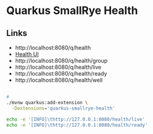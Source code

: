# Quarkus SmallRye Health

## Links

- http://localhost:8080/q/health
- [Health UI](http://localhost:8080/q/health-ui/)
- http://localhost:8080/q/health/group
- http://localhost:8080/q/health/live
- http://localhost:8080/q/health/ready
- http://localhost:8080/q/health/well

##

```sh
#
./mvnw quarkus:add-extension \
  -Dextensions='quarkus-smallrye-health'
```

```sh
echo -e '[INFO]\thttp://127.0.0.1:8080/health/live'
echo -e '[INFO]\thttp://127.0.0.1:8080/health/ready'
```
